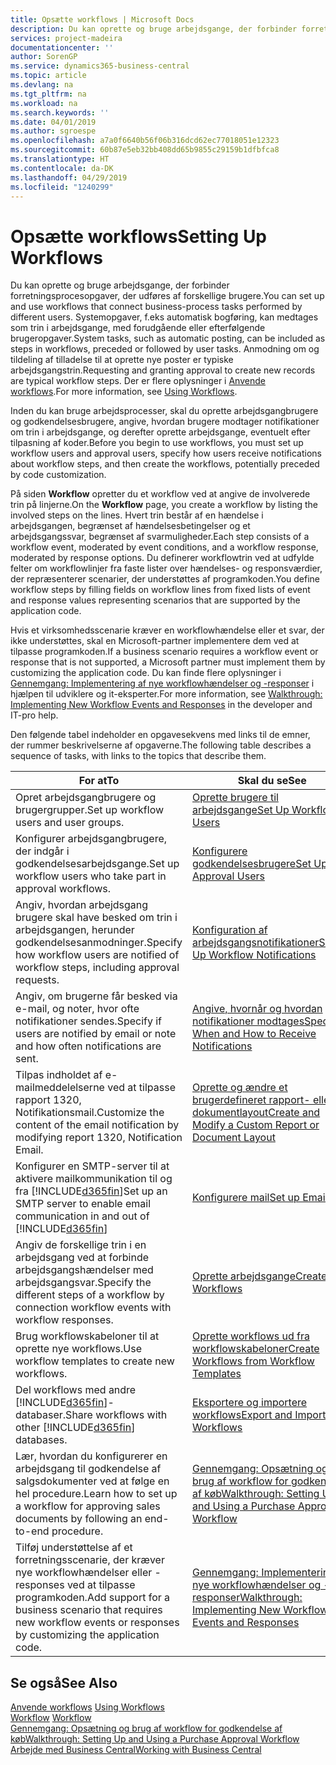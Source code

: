 ```yaml
---
title: Opsætte workflows | Microsoft Docs
description: Du kan oprette og bruge arbejdsgange, der forbinder forretningsprocesopgaver, der udføres af forskellige brugere. Systemopgaver, f.eks automatisk bogføring, kan medtages som trin i arbejdsgange, med forudgående eller efterfølgende brugeropgaver. Anmodning om og tildeling af tilladelse til at oprette nye poster er typiske arbejdsgangstrin.
services: project-madeira
documentationcenter: ''
author: SorenGP
ms.service: dynamics365-business-central
ms.topic: article
ms.devlang: na
ms.tgt_pltfrm: na
ms.workload: na
ms.search.keywords: ''
ms.date: 04/01/2019
ms.author: sgroespe
ms.openlocfilehash: a7a0f6640b56f06b316dcd62ec77018051e12323
ms.sourcegitcommit: 60b87e5eb32bb408dd65b9855c29159b1dfbfca8
ms.translationtype: HT
ms.contentlocale: da-DK
ms.lasthandoff: 04/29/2019
ms.locfileid: "1240299"
---
```

# <a name="setting-up-workflows"></a><span data-ttu-id="7568d-105">Opsætte workflows</span><span class="sxs-lookup"><span data-stu-id="7568d-105">Setting Up Workflows</span></span>
<span data-ttu-id="7568d-106">Du kan oprette og bruge arbejdsgange, der forbinder forretningsprocesopgaver, der udføres af forskellige brugere.</span><span class="sxs-lookup"><span data-stu-id="7568d-106">You can set up and use workflows that connect business-process tasks performed by different users.</span></span> <span data-ttu-id="7568d-107">Systemopgaver, f.eks automatisk bogføring, kan medtages som trin i arbejdsgange, med forudgående eller efterfølgende brugeropgaver.</span><span class="sxs-lookup"><span data-stu-id="7568d-107">System tasks, such as automatic posting, can be included as steps in workflows, preceded or followed by user tasks.</span></span> <span data-ttu-id="7568d-108">Anmodning om og tildeling af tilladelse til at oprette nye poster er typiske arbejdsgangstrin.</span><span class="sxs-lookup"><span data-stu-id="7568d-108">Requesting and granting approval to create new records are typical workflow steps.</span></span> <span data-ttu-id="7568d-109">Der er flere oplysninger i [Anvende workflows](across-use-workflows.md).</span><span class="sxs-lookup"><span data-stu-id="7568d-109">For more information, see [Using Workflows](across-use-workflows.md).</span></span>  

 <span data-ttu-id="7568d-110">Inden du kan bruge arbejdsprocesser, skal du oprette arbejdsgangbrugere og godkendelsesbrugere, angive, hvordan brugere modtager notifikationer om trin i arbejdsgange, og derefter oprette arbejdsgange, eventuelt efter tilpasning af koder.</span><span class="sxs-lookup"><span data-stu-id="7568d-110">Before you begin to use workflows, you must set up workflow users and approval users, specify how users receive notifications about workflow steps, and then create the workflows, potentially preceded by code customization.</span></span>  

 <span data-ttu-id="7568d-111">På siden **Workflow** opretter du et workflow ved at angive de involverede trin på linjerne.</span><span class="sxs-lookup"><span data-stu-id="7568d-111">On the **Workflow** page, you create a workflow by listing the involved steps on the lines.</span></span> <span data-ttu-id="7568d-112">Hvert trin består af en hændelse i arbejdsgangen, begrænset af hændelsesbetingelser og et arbejdsgangssvar, begrænset af svarmuligheder.</span><span class="sxs-lookup"><span data-stu-id="7568d-112">Each step consists of a workflow event, moderated by event conditions, and a workflow response, moderated by response options.</span></span> <span data-ttu-id="7568d-113">Du definerer workflowtrin ved at udfylde felter om workflowlinjer fra faste lister over hændelses- og responsværdier, der repræsenterer scenarier, der understøttes af programkoden.</span><span class="sxs-lookup"><span data-stu-id="7568d-113">You define workflow steps by filling fields on workflow lines from fixed lists of event and response values representing scenarios that are supported by the application code.</span></span>  

 <span data-ttu-id="7568d-114">Hvis et virksomhedsscenarie kræver en workflowhændelse eller et svar, der ikke understøttes, skal en Microsoft-partner implementere dem ved at tilpasse programkoden.</span><span class="sxs-lookup"><span data-stu-id="7568d-114">If a business scenario requires a workflow event or response that is not supported, a Microsoft partner must implement them by customizing the application code.</span></span> <span data-ttu-id="7568d-115">Du kan finde flere oplysninger i [Gennemgang: Implementering af nye workflowhændelser og -responser](/dynamics-nav/Walkthrough--Implementing-New-Workflow-Events-and-Responses) i hjælpen til udviklere og it-eksperter.</span><span class="sxs-lookup"><span data-stu-id="7568d-115">For more information, see [Walkthrough: Implementing New Workflow Events and Responses](/dynamics-nav/Walkthrough--Implementing-New-Workflow-Events-and-Responses) in the developer and IT-pro help.</span></span>

 <span data-ttu-id="7568d-116">Den følgende tabel indeholder en opgavesekvens med links til de emner, der rummer beskrivelserne af opgaverne.</span><span class="sxs-lookup"><span data-stu-id="7568d-116">The following table describes a sequence of tasks, with links to the topics that describe them.</span></span>  

|<span data-ttu-id="7568d-117">**For at**</span><span class="sxs-lookup"><span data-stu-id="7568d-117">**To**</span></span>|<span data-ttu-id="7568d-118">**Skal du se**</span><span class="sxs-lookup"><span data-stu-id="7568d-118">**See**</span></span>|  
|------------|-------------|  
|<span data-ttu-id="7568d-119">Opret arbejdsgangbrugere og brugergrupper.</span><span class="sxs-lookup"><span data-stu-id="7568d-119">Set up workflow users and user groups.</span></span>|[<span data-ttu-id="7568d-120">Oprette brugere til arbejdsgange</span><span class="sxs-lookup"><span data-stu-id="7568d-120">Set Up Workflow Users</span></span>](across-how-to-set-up-workflow-users.md)|  
|<span data-ttu-id="7568d-121">Konfigurer arbejdsgangbrugere, der indgår i godkendelsesarbejdsgange.</span><span class="sxs-lookup"><span data-stu-id="7568d-121">Set up workflow users who take part in approval workflows.</span></span>|[<span data-ttu-id="7568d-122">Konfigurere godkendelsesbrugere</span><span class="sxs-lookup"><span data-stu-id="7568d-122">Set Up Approval Users</span></span>](across-how-to-set-up-approval-users.md)|  
|<span data-ttu-id="7568d-123">Angiv, hvordan arbejdsgang brugere skal have besked om trin i arbejdsgangen, herunder godkendelsesanmodninger.</span><span class="sxs-lookup"><span data-stu-id="7568d-123">Specify how workflow users are notified of workflow steps, including approval requests.</span></span>|[<span data-ttu-id="7568d-124">Konfiguration af arbejdsgangsnotifikationer</span><span class="sxs-lookup"><span data-stu-id="7568d-124">Setting Up Workflow Notifications</span></span>](across-setting-up-workflow-notifications.md)|  
|<span data-ttu-id="7568d-125">Angiv, om brugerne får besked via e-mail, og noter, hvor ofte notifikationer sendes.</span><span class="sxs-lookup"><span data-stu-id="7568d-125">Specify if users are notified by email or note and how often notifications are sent.</span></span>|[<span data-ttu-id="7568d-126">Angive, hvornår og hvordan notifikationer modtages</span><span class="sxs-lookup"><span data-stu-id="7568d-126">Specify When and How to Receive Notifications</span></span>](across-how-to-specify-when-and-how-to-receive-notifications.md)|  
|<span data-ttu-id="7568d-127">Tilpas indholdet af e-mailmeddelelserne ved at tilpasse rapport 1320, Notifikationsmail.</span><span class="sxs-lookup"><span data-stu-id="7568d-127">Customize the content of the email notification by modifying report 1320, Notification Email.</span></span>|[<span data-ttu-id="7568d-128">Oprette og ændre et brugerdefineret rapport- eller dokumentlayout</span><span class="sxs-lookup"><span data-stu-id="7568d-128">Create and Modify a Custom Report or Document Layout</span></span>](ui-how-create-custom-report-layout.md)|  
|<span data-ttu-id="7568d-129">Konfigurer en SMTP-server til at aktivere mailkommunikation til og fra [!INCLUDE[d365fin](includes/d365fin_md.md)]</span><span class="sxs-lookup"><span data-stu-id="7568d-129">Set up an SMTP server to enable email communication in and out of [!INCLUDE[d365fin](includes/d365fin_md.md)]</span></span>|[<span data-ttu-id="7568d-130">Konfigurere mail</span><span class="sxs-lookup"><span data-stu-id="7568d-130">Set up Email</span></span>](admin-how-setup-email.md)|
|<span data-ttu-id="7568d-131">Angiv de forskellige trin i en arbejdsgang ved at forbinde arbejdsgangshændelser med arbejdsgangsvar.</span><span class="sxs-lookup"><span data-stu-id="7568d-131">Specify the different steps of a workflow by connection workflow events with workflow responses.</span></span>|[<span data-ttu-id="7568d-132">Oprette arbejdsgange</span><span class="sxs-lookup"><span data-stu-id="7568d-132">Create Workflows</span></span>](across-how-to-create-workflows.md)|  
|<span data-ttu-id="7568d-133">Brug workflowskabeloner til at oprette nye workflows.</span><span class="sxs-lookup"><span data-stu-id="7568d-133">Use workflow templates to create new workflows.</span></span>|[<span data-ttu-id="7568d-134">Oprette workflows ud fra workflowskabeloner</span><span class="sxs-lookup"><span data-stu-id="7568d-134">Create Workflows from Workflow Templates</span></span>](across-how-to-create-workflows-from-workflow-templates.md)|  
|<span data-ttu-id="7568d-135">Del workflows med andre [!INCLUDE[d365fin](includes/d365fin_md.md)]-databaser.</span><span class="sxs-lookup"><span data-stu-id="7568d-135">Share workflows with other [!INCLUDE[d365fin](includes/d365fin_md.md)] databases.</span></span>|[<span data-ttu-id="7568d-136">Eksportere og importere workflows</span><span class="sxs-lookup"><span data-stu-id="7568d-136">Export and Import Workflows</span></span>](across-how-to-export-and-import-workflows.md)|  
|<span data-ttu-id="7568d-137">Lær, hvordan du konfigurerer en arbejdsgang til godkendelse af salgsdokumenter ved at følge en hel procedure.</span><span class="sxs-lookup"><span data-stu-id="7568d-137">Learn how to set up a workflow for approving sales documents by following an end-to-end procedure.</span></span>|[<span data-ttu-id="7568d-138">Gennemgang: Opsætning og brug af workflow for godkendelse af køb</span><span class="sxs-lookup"><span data-stu-id="7568d-138">Walkthrough: Setting Up and Using a Purchase Approval Workflow</span></span>](walkthrough-setting-up-and-using-a-purchase-approval-workflow.md)|  
|<span data-ttu-id="7568d-139">Tilføj understøttelse af et forretningsscenarie, der kræver nye workflowhændelser eller -responses ved at tilpasse programkoden.</span><span class="sxs-lookup"><span data-stu-id="7568d-139">Add support for a business scenario that requires new workflow events or responses by customizing the application code.</span></span>|[<span data-ttu-id="7568d-140">Gennemgang: Implementering af nye workflowhændelser og -responser</span><span class="sxs-lookup"><span data-stu-id="7568d-140">Walkthrough: Implementing New Workflow Events and Responses</span></span>](/dynamics-nav/Walkthrough--Implementing-New-Workflow-Events-and-Responses)|  

## <a name="see-also"></a><span data-ttu-id="7568d-141">Se også</span><span class="sxs-lookup"><span data-stu-id="7568d-141">See Also</span></span>  
 <span data-ttu-id="7568d-142">[Anvende workflows](across-use-workflows.md) </span><span class="sxs-lookup"><span data-stu-id="7568d-142">[Using Workflows](across-use-workflows.md) </span></span>  
 <span data-ttu-id="7568d-143">[Workflow](across-workflow.md) </span><span class="sxs-lookup"><span data-stu-id="7568d-143">[Workflow](across-workflow.md) </span></span>  
 [<span data-ttu-id="7568d-144">Gennemgang: Opsætning og brug af workflow for godkendelse af køb</span><span class="sxs-lookup"><span data-stu-id="7568d-144">Walkthrough: Setting Up and Using a Purchase Approval Workflow</span></span>](walkthrough-setting-up-and-using-a-purchase-approval-workflow.md)  
 [<span data-ttu-id="7568d-145">Arbejde med Business Central</span><span class="sxs-lookup"><span data-stu-id="7568d-145">Working with Business Central</span></span>](ui-work-product.md)
